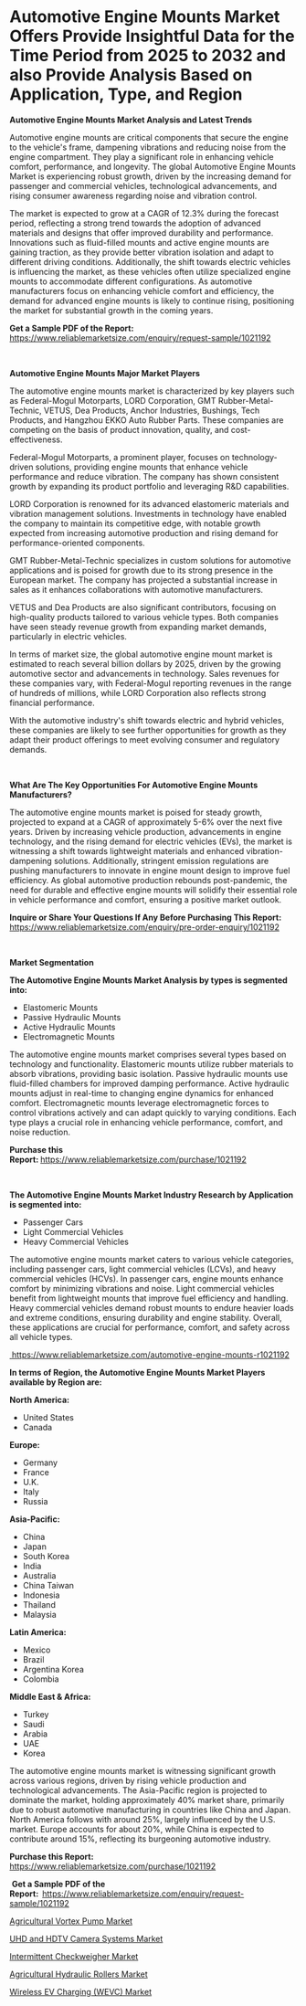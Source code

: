 <p><h1>Automotive Engine Mounts Market Offers Provide Insightful Data for the Time Period from 2025 to 2032 and also Provide Analysis Based on Application, Type, and Region</h1></p><p><strong>Automotive Engine Mounts Market Analysis and Latest Trends</strong></p>
<p><p>Automotive engine mounts are critical components that secure the engine to the vehicle's frame, dampening vibrations and reducing noise from the engine compartment. They play a significant role in enhancing vehicle comfort, performance, and longevity. The global Automotive Engine Mounts Market is experiencing robust growth, driven by the increasing demand for passenger and commercial vehicles, technological advancements, and rising consumer awareness regarding noise and vibration control.</p><p>The market is expected to grow at a CAGR of 12.3% during the forecast period, reflecting a strong trend towards the adoption of advanced materials and designs that offer improved durability and performance. Innovations such as fluid-filled mounts and active engine mounts are gaining traction, as they provide better vibration isolation and adapt to different driving conditions. Additionally, the shift towards electric vehicles is influencing the market, as these vehicles often utilize specialized engine mounts to accommodate different configurations. As automotive manufacturers focus on enhancing vehicle comfort and efficiency, the demand for advanced engine mounts is likely to continue rising, positioning the market for substantial growth in the coming years.</p></p>
<p><strong>Get a Sample PDF of the Report:&nbsp;</strong> <a href="https://www.reliablemarketsize.com/enquiry/request-sample/1021192?utm_campaign=2773&utm_medium=2&utm_source=Github&utm_content=ia&utm_term=30032025&utm_id=automotive-engine-mounts">https://www.reliablemarketsize.com/enquiry/request-sample/1021192</a></p>
<p>&nbsp;</p>
<p><strong>Automotive Engine Mounts Major Market Players</strong></p>
<p><p>The automotive engine mounts market is characterized by key players such as Federal-Mogul Motorparts, LORD Corporation, GMT Rubber-Metal-Technic, VETUS, Dea Products, Anchor Industries, Bushings, Tech Products, and Hangzhou EKKO Auto Rubber Parts. These companies are competing on the basis of product innovation, quality, and cost-effectiveness.</p><p>Federal-Mogul Motorparts, a prominent player, focuses on technology-driven solutions, providing engine mounts that enhance vehicle performance and reduce vibration. The company has shown consistent growth by expanding its product portfolio and leveraging R&D capabilities.</p><p>LORD Corporation is renowned for its advanced elastomeric materials and vibration management solutions. Investments in technology have enabled the company to maintain its competitive edge, with notable growth expected from increasing automotive production and rising demand for performance-oriented components.</p><p>GMT Rubber-Metal-Technic specializes in custom solutions for automotive applications and is poised for growth due to its strong presence in the European market. The company has projected a substantial increase in sales as it enhances collaborations with automotive manufacturers.</p><p>VETUS and Dea Products are also significant contributors, focusing on high-quality products tailored to various vehicle types. Both companies have seen steady revenue growth from expanding market demands, particularly in electric vehicles.</p><p>In terms of market size, the global automotive engine mount market is estimated to reach several billion dollars by 2025, driven by the growing automotive sector and advancements in technology. Sales revenues for these companies vary, with Federal-Mogul reporting revenues in the range of hundreds of millions, while LORD Corporation also reflects strong financial performance.</p><p>With the automotive industry's shift towards electric and hybrid vehicles, these companies are likely to see further opportunities for growth as they adapt their product offerings to meet evolving consumer and regulatory demands.</p></p>
<p>&nbsp;</p>
<p><strong>What Are The Key Opportunities For Automotive Engine Mounts Manufacturers?</strong></p>
<p><p>The automotive engine mounts market is poised for steady growth, projected to expand at a CAGR of approximately 5-6% over the next five years. Driven by increasing vehicle production, advancements in engine technology, and the rising demand for electric vehicles (EVs), the market is witnessing a shift towards lightweight materials and enhanced vibration-dampening solutions. Additionally, stringent emission regulations are pushing manufacturers to innovate in engine mount design to improve fuel efficiency. As global automotive production rebounds post-pandemic, the need for durable and effective engine mounts will solidify their essential role in vehicle performance and comfort, ensuring a positive market outlook.</p></p>
<p><strong>Inquire or Share Your Questions If Any Before Purchasing This Report:</strong> <a href="https://www.reliablemarketsize.com/enquiry/pre-order-enquiry/1021192?utm_campaign=2773&utm_medium=2&utm_source=Github&utm_content=ia&utm_term=30032025&utm_id=automotive-engine-mounts">https://www.reliablemarketsize.com/enquiry/pre-order-enquiry/1021192</a></p>
<p>&nbsp;</p>
<p><strong>Market Segmentation</strong></p>
<p><strong>The Automotive Engine Mounts Market Analysis by types is segmented into:</strong></p>
<p><ul><li>Elastomeric Mounts</li><li>Passive Hydraulic Mounts</li><li>Active Hydraulic Mounts</li><li>Electromagnetic Mounts</li></ul></p>
<p><p>The automotive engine mounts market comprises several types based on technology and functionality. Elastomeric mounts utilize rubber materials to absorb vibrations, providing basic isolation. Passive hydraulic mounts use fluid-filled chambers for improved damping performance. Active hydraulic mounts adjust in real-time to changing engine dynamics for enhanced comfort. Electromagnetic mounts leverage electromagnetic forces to control vibrations actively and can adapt quickly to varying conditions. Each type plays a crucial role in enhancing vehicle performance, comfort, and noise reduction.</p></p>
<p><strong>Purchase this Report:&nbsp;</strong><a href="https://www.reliablemarketsize.com/purchase/1021192?utm_campaign=2773&utm_medium=2&utm_source=Github&utm_content=ia&utm_term=30032025&utm_id=automotive-engine-mounts">https://www.reliablemarketsize.com/purchase/1021192</a></p>
<p>&nbsp;</p>
<p><strong>The Automotive Engine Mounts Market Industry Research by Application is segmented into:</strong></p>
<p><ul><li>Passenger Cars</li><li>Light Commercial Vehicles</li><li>Heavy Commercial Vehicles</li></ul></p>
<p><p>The automotive engine mounts market caters to various vehicle categories, including passenger cars, light commercial vehicles (LCVs), and heavy commercial vehicles (HCVs). In passenger cars, engine mounts enhance comfort by minimizing vibrations and noise. Light commercial vehicles benefit from lightweight mounts that improve fuel efficiency and handling. Heavy commercial vehicles demand robust mounts to endure heavier loads and extreme conditions, ensuring durability and engine stability. Overall, these applications are crucial for performance, comfort, and safety across all vehicle types.</p></p>
<p><a href="https://www.reliablemarketsize.com/automotive-engine-mounts-r1021192?utm_campaign=2773&utm_medium=2&utm_source=Github&utm_content=ia&utm_term=30032025&utm_id=automotive-engine-mounts">&nbsp;https://www.reliablemarketsize.com/automotive-engine-mounts-r1021192</a></p>
<p><strong>In terms of Region, the Automotive Engine Mounts Market Players available by Region are:</strong></p>
<p>
    <p> <strong> North America: </strong>
        <ul>
            <li>United States</li>
            <li>Canada</li>
        </ul>
        </p> 
    <p> <strong> Europe: </strong>
        <ul>
            <li>Germany</li>
            <li>France</li>
            <li>U.K.</li>
            <li>Italy</li>
            <li>Russia</li>
        </ul>
        </p> 
    <p> <strong> Asia-Pacific: </strong>
        <ul>
            <li>China</li>
            <li>Japan</li>
            <li>South Korea</li>
            <li>India</li>
            <li>Australia</li>
            <li>China Taiwan</li>
            <li>Indonesia</li>
            <li>Thailand</li>
            <li>Malaysia</li>
        </ul>
        </p> 
    <p> <strong> Latin America: </strong>
        <ul>
            <li>Mexico</li>
            <li>Brazil</li>
            <li>Argentina Korea</li>
            <li>Colombia</li>
        </ul>
        </p> 
    <p> <strong> Middle East & Africa: </strong>
        <ul>
            <li>Turkey</li>
            <li>Saudi</li>
            <li>Arabia</li>
            <li>UAE</li>
            <li>Korea</li>
        </ul>
    </p>
    </p>
<p><p>The automotive engine mounts market is witnessing significant growth across various regions, driven by rising vehicle production and technological advancements. The Asia-Pacific region is projected to dominate the market, holding approximately 40% market share, primarily due to robust automotive manufacturing in countries like China and Japan. North America follows with around 25%, largely influenced by the U.S. market. Europe accounts for about 20%, while China is expected to contribute around 15%, reflecting its burgeoning automotive industry.</p></p>
<p><strong>Purchase this Report: </strong><a href="https://www.reliablemarketsize.com/purchase/1021192?utm_campaign=2773&utm_medium=2&utm_source=Github&utm_content=ia&utm_term=30032025&utm_id=automotive-engine-mounts">https://www.reliablemarketsize.com/purchase/1021192</a></p>
<p>&nbsp;<strong>Get a Sample PDF of the Report:&nbsp;&nbsp;</strong><a href="https://www.reliablemarketsize.com/enquiry/request-sample/1021192?utm_campaign=2773&utm_medium=2&utm_source=Github&utm_content=ia&utm_term=30032025&utm_id=automotive-engine-mounts">https://www.reliablemarketsize.com/enquiry/request-sample/1021192</a></p>
<p><strong></strong></p>
<p><p><a href="https://www.linkedin.com/pulse/agricultural-vortex-pump-market-global-analysis-size-1dbif?utm_campaign=2773&utm_medium=2&utm_source=Github&utm_content=ia&utm_term=30032025&utm_id=automotive-engine-mounts">Agricultural Vortex Pump Market</a></p><p><a href="https://www.linkedin.com/pulse/why-uhd-hdtv-camera-systems-market-rise-exploring-107-cagr-key-qilve?utm_campaign=2773&utm_medium=2&utm_source=Github&utm_content=ia&utm_term=30032025&utm_id=automotive-engine-mounts">UHD and HDTV Camera Systems Market</a></p><p><a href="https://www.linkedin.com/pulse/in-depth-study-intermittent-checkweigher-market-size-ggpof?utm_campaign=2773&utm_medium=2&utm_source=Github&utm_content=ia&utm_term=30032025&utm_id=automotive-engine-mounts">Intermittent Checkweigher Market</a></p><p><a href="https://www.linkedin.com/pulse/in-depth-analysis-size-agricultural-hydraulic-rollers-market-p8trf?utm_campaign=2773&utm_medium=2&utm_source=Github&utm_content=ia&utm_term=30032025&utm_id=automotive-engine-mounts">Agricultural Hydraulic Rollers Market</a></p><p><a href="https://www.linkedin.com/pulse/wireless-ev-charging-wevc-market-research-report-in-depth-ij5de?utm_campaign=2773&utm_medium=2&utm_source=Github&utm_content=ia&utm_term=30032025&utm_id=automotive-engine-mounts">Wireless EV Charging (WEVC) Market</a></p></p>